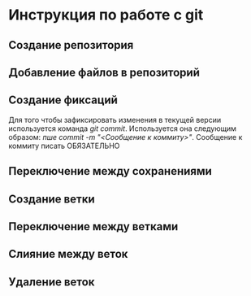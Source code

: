 # Инструкция по работе с git 

## Создание репозитория 

## Добавление файлов в репозиторий

## Создание фиксаций
Для того чтобы зафиксировать изменения в текущей версии используется команда *git commit*. Используется она следующим образом: *пше commit -m "<Сообщение к коммиту>"*. Сообщение к коммиту писать ОБЯЗАТЕЛЬНО
## Переключение между сохранениями

## Создание ветки

## Переключение между ветками

## Слияние между веток

## Удаление веток